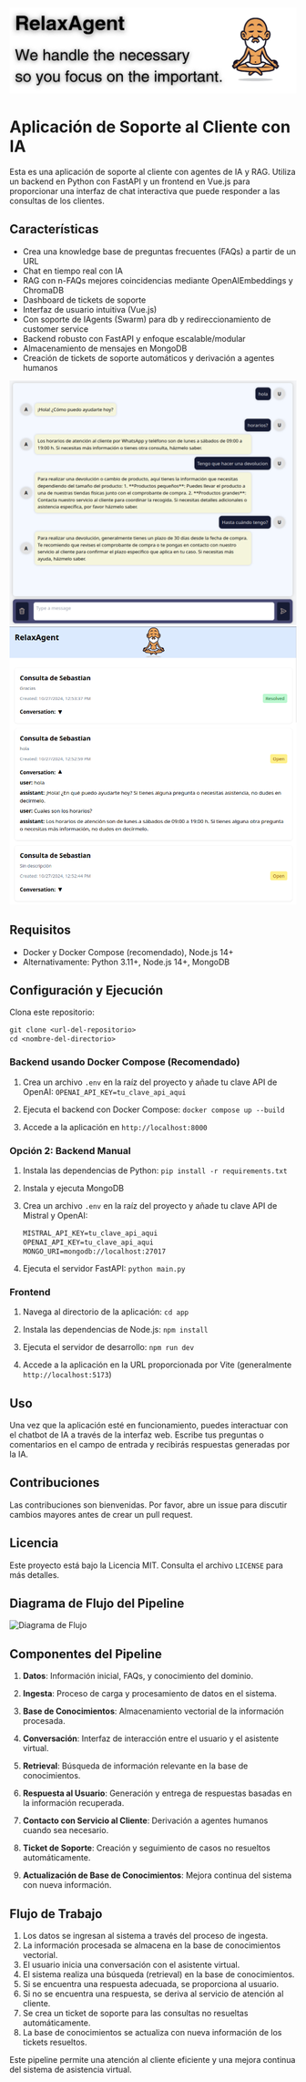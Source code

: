 ![Banner](banner.png)

# Aplicación de Soporte al Cliente con IA

Esta es una aplicación de soporte al cliente con agentes de IA y RAG. Utiliza un backend en Python con FastAPI y un frontend en Vue.js para proporcionar una interfaz de chat interactiva que puede responder a las consultas de los clientes.

## Características
- Crea una knowledge base de preguntas frecuentes (FAQs) a partir de un URL
- Chat en tiempo real con IA 
- RAG con n-FAQs mejores coincidencias mediante OpenAIEmbeddings y ChromaDB
- Dashboard de tickets de soporte
- Interfaz de usuario intuitiva (Vue.js)
- Con soporte de IAgents (Swarm) para db y redireccionamiento de customer service
- Backend robusto con FastAPI y enfoque escalable/modular
- Almacenamiento de mensajes en MongoDB
- Creación de tickets de soporte automáticos y derivación a agentes humanos

![Example 1](img/img1.png)
![Example 2](img/img2.png)

## Requisitos

- Docker y Docker Compose (recomendado), Node.js 14+
- Alternativamente: Python 3.11+, Node.js 14+, MongoDB

## Configuración y Ejecución

Clona este repositorio:
   ```
   git clone <url-del-repositorio>
   cd <nombre-del-directorio>
   ```

### Backend usando Docker Compose (Recomendado)


1. Crea un archivo `.env` en la raíz del proyecto y añade tu clave API de OpenAI:
   ``` OPENAI_API_KEY=tu_clave_api_aqui ```

2. Ejecuta el backend con Docker Compose:
   ``` docker compose up --build ```

3. Accede a la aplicación en `http://localhost:8000`

### Opción 2: Backend Manual

1. Instala las dependencias de Python:
   ``` pip install -r requirements.txt ```

2. Instala y ejecuta MongoDB

3. Crea un archivo `.env` en la raíz del proyecto y añade tu clave API de Mistral y OpenAI:
   ``` 
   MISTRAL_API_KEY=tu_clave_api_aqui
   OPENAI_API_KEY=tu_clave_api_aqui 
   MONGO_URI=mongodb://localhost:27017
   ```

4. Ejecuta el servidor FastAPI:
   ```python main.py```

### Frontend

1. Navega al directorio de la aplicación:
   ```cd app```

2. Instala las dependencias de Node.js:
   ```npm install```

3. Ejecuta el servidor de desarrollo:
   ```npm run dev```

4. Accede a la aplicación en la URL proporcionada por Vite (generalmente `http://localhost:5173`)

## Uso

Una vez que la aplicación esté en funcionamiento, puedes interactuar con el chatbot de IA a través de la interfaz web. Escribe tus preguntas o comentarios en el campo de entrada y recibirás respuestas generadas por la IA.

## Contribuciones

Las contribuciones son bienvenidas. Por favor, abre un issue para discutir cambios mayores antes de crear un pull request.

## Licencia

Este proyecto está bajo la Licencia MIT. Consulta el archivo `LICENSE` para más detalles.

## Diagrama de Flujo del Pipeline

![Diagrama de Flujo](flow_diagram.png)

## Componentes del Pipeline

1. **Datos**: Información inicial, FAQs, y conocimiento del dominio.

2. **Ingesta**: Proceso de carga y procesamiento de datos en el sistema.

3. **Base de Conocimientos**: Almacenamiento vectorial de la información procesada.

4. **Conversación**: Interfaz de interacción entre el usuario y el asistente virtual.

5. **Retrieval**: Búsqueda de información relevante en la base de conocimientos.

6. **Respuesta al Usuario**: Generación y entrega de respuestas basadas en la información recuperada.

7. **Contacto con Servicio al Cliente**: Derivación a agentes humanos cuando sea necesario.

8. **Ticket de Soporte**: Creación y seguimiento de casos no resueltos automáticamente.

9. **Actualización de Base de Conocimientos**: Mejora continua del sistema con nueva información.

## Flujo de Trabajo

1. Los datos se ingresan al sistema a través del proceso de ingesta.
2. La información procesada se almacena en la base de conocimientos vectorial.
3. El usuario inicia una conversación con el asistente virtual.
4. El sistema realiza una búsqueda (retrieval) en la base de conocimientos.
5. Si se encuentra una respuesta adecuada, se proporciona al usuario.
6. Si no se encuentra una respuesta, se deriva al servicio de atención al cliente.
7. Se crea un ticket de soporte para las consultas no resueltas automáticamente.
8. La base de conocimientos se actualiza con nueva información de los tickets resueltos.

Este pipeline permite una atención al cliente eficiente y una mejora continua del sistema de asistencia virtual.
